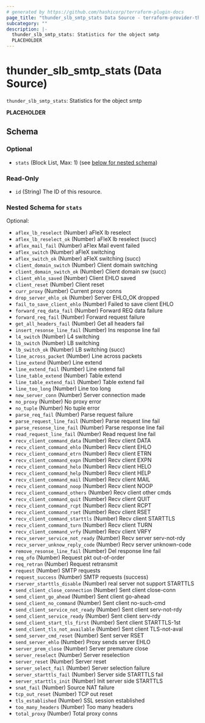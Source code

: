 ```yaml
---
# generated by https://github.com/hashicorp/terraform-plugin-docs
page_title: "thunder_slb_smtp_stats Data Source - terraform-provider-thunder"
subcategory: ""
description: |-
  thunder_slb_smtp_stats: Statistics for the object smtp
  PLACEHOLDER
---
```


# thunder_slb_smtp_stats (Data Source)

`thunder_slb_smtp_stats`: Statistics for the object smtp

__PLACEHOLDER__



<!-- schema generated by tfplugindocs -->
## Schema

### Optional

- `stats` (Block List, Max: 1) (see [below for nested schema](#nestedblock--stats))

### Read-Only

- `id` (String) The ID of this resource.

<a id="nestedblock--stats"></a>
### Nested Schema for `stats`

Optional:

- `aflex_lb_reselect` (Number) aFleX lb reselect
- `aflex_lb_reselect_ok` (Number) aFleX lb reselect (succ)
- `aflex_mail_fail` (Number) aFlex Mail event failed
- `aflex_switch` (Number) aFleX switching
- `aflex_switch_ok` (Number) aFleX switching (succ)
- `client_domain_switch` (Number) Client domain switching
- `client_domain_switch_ok` (Number) Client domain sw (succ)
- `client_ehlo_saved` (Number) Client EHLO saved
- `client_reset` (Number) Client reset
- `curr_proxy` (Number) Current proxy conns
- `drop_server_ehlo_ok` (Number) Server EHLO_OK dropped
- `fail_to_save_client_ehlo` (Number) Failed to save client EHLO
- `forward_req_data_fail` (Number) Forward REQ data failure
- `forward_req_fail` (Number) Forward request failure
- `get_all_headers_fail` (Number) Get all headers fail
- `insert_resonse_line_fail` (Number) Ins response line fail
- `l4_switch` (Number) L4 switching
- `lb_switch` (Number) LB switching
- `lb_switch_ok` (Number) LB switching (succ)
- `line_across_packet` (Number) Line across packets
- `line_extend` (Number) Line extend
- `line_extend_fail` (Number) Line extend fail
- `line_table_extend` (Number) Table extend
- `line_table_extend_fail` (Number) Table extend fail
- `line_too_long` (Number) Line too long
- `new_server_conn` (Number) Server connection made
- `no_proxy` (Number) No proxy error
- `no_tuple` (Number) No tuple error
- `parse_req_fail` (Number) Parse request failure
- `parse_request_line_fail` (Number) Parse request line fail
- `parse_resonse_line_fail` (Number) Parse response line fail
- `read_request_line_fail` (Number) Read request line fail
- `recv_client_command_data` (Number) Recv client DATA
- `recv_client_command_ehlo` (Number) Recv client EHLO
- `recv_client_command_etrn` (Number) Recv client ETRN
- `recv_client_command_expn` (Number) Recv client EXPN
- `recv_client_command_helo` (Number) Recv client HELO
- `recv_client_command_help` (Number) Recv client HELP
- `recv_client_command_mail` (Number) Recv client MAIL
- `recv_client_command_noop` (Number) Recv client NOOP
- `recv_client_command_others` (Number) Recv client other cmds
- `recv_client_command_quit` (Number) Recv client QUIT
- `recv_client_command_rcpt` (Number) Recv client RCPT
- `recv_client_command_rset` (Number) Recv client RSET
- `recv_client_command_starttls` (Number) Recv client STARTTLS
- `recv_client_command_turn` (Number) Recv client TURN
- `recv_client_command_vrfy` (Number) Recv client VRFY
- `recv_server_service_not_ready` (Number) Recv server serv-not-rdy
- `recv_server_unknow_reply_code` (Number) Recv server unknown-code
- `remove_resonse_line_fail` (Number) Del response line fail
- `req_ofo` (Number) Request pkt out-of-order
- `req_retran` (Number) Request retransmit
- `request` (Number) SMTP requests
- `request_success` (Number) SMTP requests (success)
- `rserver_starttls_disable` (Number) real server not support STARTTLS
- `send_client_close_connection` (Number) Sent client close-conn
- `send_client_go_ahead` (Number) Sent client go-ahead
- `send_client_no_command` (Number) Sent client no-such-cmd
- `send_client_service_not_ready` (Number) Sent client serv-not-rdy
- `send_client_service_ready` (Number) Sent client serv-rdy
- `send_client_start_tls_first` (Number) Sent client STARTTLS-1st
- `send_client_tls_not_available` (Number) Sent client TLS-not-aval
- `send_server_cmd_reset` (Number) Sent server RSET
- `send_server_ehlo` (Number) Proxy sends server EHLO
- `server_prem_close` (Number) Server premature close
- `server_reselect` (Number) Server reselection
- `server_reset` (Number) Server reset
- `server_select_fail` (Number) Server selection failure
- `server_starttls_fail` (Number) Server side STARTTLS fail
- `server_starttls_init` (Number) Init server side STARTTLS
- `snat_fail` (Number) Source NAT failure
- `tcp_out_reset` (Number) TCP out reset
- `tls_established` (Number) SSL session established
- `too_many_headers` (Number) Too many headers
- `total_proxy` (Number) Total proxy conns


